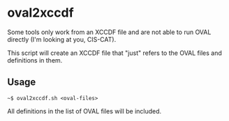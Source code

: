 oval2xccdf
==========

Some tools only work from an XCCDF file and are not able to run OVAL directly
(I'm looking at you, CIS-CAT).

This script will create an XCCDF file that "just" refers to the OVAL files and
definitions in them.

Usage
-----

```
~$ oval2xccdf.sh <oval-files>
```

All definitions in the list of OVAL files will be included.
